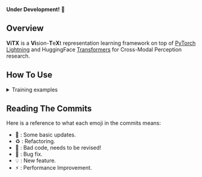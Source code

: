 **Under Development!** 🚧

## Overview

**ViTX** is a **Vi**sion-**T**e**X**t representation learning framework on top of [PyTorch Lightning](https://www.pytorchlightning.ai/) and HuggingFace [Transformers](https://huggingface.co/) for Cross-Modal Perception research.

## How To Use

<details>
  <summary>Training examples</summary>
  
Train CLIP with ViT-base on COCO Captions dataset:

```
python main.py data=coco model/vision_model=vit-b  model/text_model=vit-b
```
  
</details>

## Reading The Commits
Here is a reference to what each emoji in the commits means:

* 📎 : Some basic updates.
* ♻️ : Refactoring.
* 💩 : Bad code, needs to be revised!
* 🐛 : Bug fix.
* 💡 : New feature.
* ⚡ : Performance Improvement.
